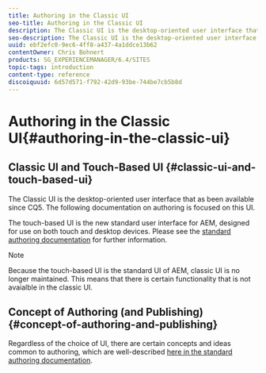 ```yaml
---
title: Authoring in the Classic UI
seo-title: Authoring in the Classic UI
description: The Classic UI is the desktop-oriented user interface that as been available since CQ5. The following documentation on authoring is focused on this UI. The touch-based UI is the new standard user interface for AEM, designed for use on both touch and desktop devices. Please see the standard authoring documentation for further information. 
seo-description: The Classic UI is the desktop-oriented user interface that as been available since CQ5. The following documentation on authoring is focused on this UI. The touch-based UI is the new standard user interface for AEM, designed for use on both touch and desktop devices. Please see the standard authoring documentation for further information. 
uuid: ebf2efc0-9ec6-4ff8-a437-4a1ddce13b62
contentOwner: Chris Bohnert
products: SG_EXPERIENCEMANAGER/6.4/SITES
topic-tags: introduction
content-type: reference
discoiquuid: 6d57d571-f792-42d9-93be-744be7cb5b8d
---
```


# Authoring in the Classic UI{#authoring-in-the-classic-ui}

## Classic UI and Touch-Based UI {#classic-ui-and-touch-based-ui}

The Classic UI is the desktop-oriented user interface that as been available since CQ5. The following documentation on authoring is focused on this UI.

The touch-based UI is the new standard user interface for AEM, designed for use on both touch and desktop devices. Please see the [standard authoring documentation](../../../sites/authoring/using/author.md) for further information.

>[!NOTE]
>
>Because the touch-based UI is the standard UI of AEM, classic UI is no longer maintained. This means that there is certain functionality that is not avaialble in the classic UI.

## Concept of Authoring (and Publishing) {#concept-of-authoring-and-publishing}

Regardless of the choice of UI, there are certain concepts and ideas common to authoring, which are well-described [here in the standard authoring documentation](../../../sites/authoring/using/author.md#concept-of-authoring-and-publishing).
